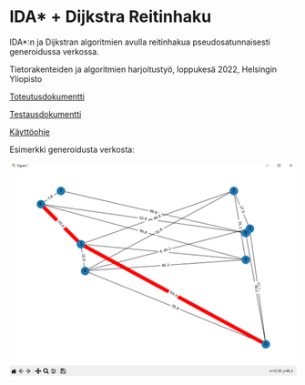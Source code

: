 # IDA* + Dijkstra Reitinhaku

IDA*:n ja Dijkstran algoritmien avulla reitinhakua pseudosatunnaisesti generoidussa verkossa.

Tietorakenteiden ja algoritmien harjoitustyö, loppukesä 2022, Helsingin Yliopisto 

[Toteutusdokumentti](documentation/implementation.md)

[Testausdokumentti](documentation/testing.md)

[Käyttöohje](documentation/manual.md)

Esimerkki generoidusta verkosta: 

![Example](https://github.com/JVS23/Algorithm-comparision-TiRa/blob/259b9d21174d33b951af636b2be8f9312ac12f8c/documentation/example.PNG)
